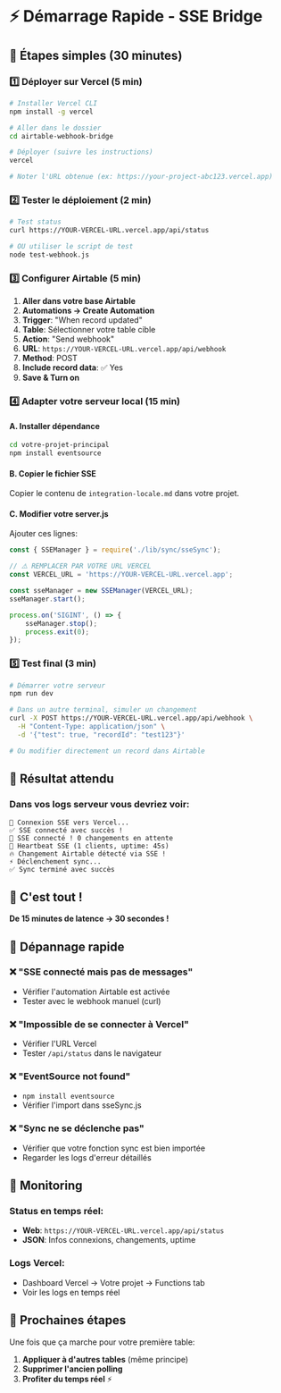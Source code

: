 # ⚡ Démarrage Rapide - SSE Bridge

## 🚀 Étapes simples (30 minutes)

### 1️⃣ Déployer sur Vercel (5 min)
```bash
# Installer Vercel CLI
npm install -g vercel

# Aller dans le dossier
cd airtable-webhook-bridge

# Déployer (suivre les instructions)
vercel

# Noter l'URL obtenue (ex: https://your-project-abc123.vercel.app)
```

### 2️⃣ Tester le déploiement (2 min)
```bash
# Test status
curl https://YOUR-VERCEL-URL.vercel.app/api/status

# OU utiliser le script de test
node test-webhook.js
```

### 3️⃣ Configurer Airtable (5 min)
1. **Aller dans votre base Airtable**
2. **Automations → Create Automation**
3. **Trigger**: "When record updated"  
4. **Table**: Sélectionner votre table cible
5. **Action**: "Send webhook"
6. **URL**: `https://YOUR-VERCEL-URL.vercel.app/api/webhook`
7. **Method**: POST
8. **Include record data**: ✅ Yes
9. **Save & Turn on**

### 4️⃣ Adapter votre serveur local (15 min)

#### A. Installer dépendance
```bash
cd votre-projet-principal
npm install eventsource
```

#### B. Copier le fichier SSE
Copier le contenu de `integration-locale.md` dans votre projet.

#### C. Modifier votre server.js
Ajouter ces lignes:
```javascript
const { SSEManager } = require('./lib/sync/sseSync');

// ⚠️ REMPLACER PAR VOTRE URL VERCEL
const VERCEL_URL = 'https://YOUR-VERCEL-URL.vercel.app';

const sseManager = new SSEManager(VERCEL_URL);
sseManager.start();

process.on('SIGINT', () => {
    sseManager.stop();
    process.exit(0);
});
```

### 5️⃣ Test final (3 min)
```bash
# Démarrer votre serveur
npm run dev

# Dans un autre terminal, simuler un changement
curl -X POST https://YOUR-VERCEL-URL.vercel.app/api/webhook \
  -H "Content-Type: application/json" \
  -d '{"test": true, "recordId": "test123"}'

# Ou modifier directement un record dans Airtable
```

## 🎯 Résultat attendu

### Dans vos logs serveur vous devriez voir:
```
🔌 Connexion SSE vers Vercel...
✅ SSE connecté avec succès !
🎉 SSE connecté ! 0 changements en attente
💓 Heartbeat SSE (1 clients, uptime: 45s)
🔥 Changement Airtable détecté via SSE !
⚡ Déclenchement sync...
✅ Sync terminé avec succès
```

## 🎉 C'est tout !

**De 15 minutes de latence → 30 secondes !**

## 🔧 Dépannage rapide

### ❌ "SSE connecté mais pas de messages"
- Vérifier l'automation Airtable est activée
- Tester avec le webhook manuel (curl)

### ❌ "Impossible de se connecter à Vercel"
- Vérifier l'URL Vercel
- Tester `/api/status` dans le navigateur

### ❌ "EventSource not found"
- `npm install eventsource`
- Vérifier l'import dans sseSync.js

### ❌ "Sync ne se déclenche pas"  
- Vérifier que votre fonction sync est bien importée
- Regarder les logs d'erreur détaillés

## 📱 Monitoring

### Status en temps réel:
- **Web**: `https://YOUR-VERCEL-URL.vercel.app/api/status`
- **JSON**: Infos connexions, changements, uptime

### Logs Vercel:
- Dashboard Vercel → Votre projet → Functions tab
- Voir les logs en temps réel

## 🎯 Prochaines étapes

Une fois que ça marche pour votre première table:
1. **Appliquer à d'autres tables** (même principe)
2. **Supprimer l'ancien polling** 
3. **Profiter du temps réel** ⚡